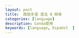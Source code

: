 ```yaml
---
layout: post
title:  西班牙语 语法 8 频率
categories: [language] 
description: Conda使用
keywords: [language, Español  ] 
---
```


